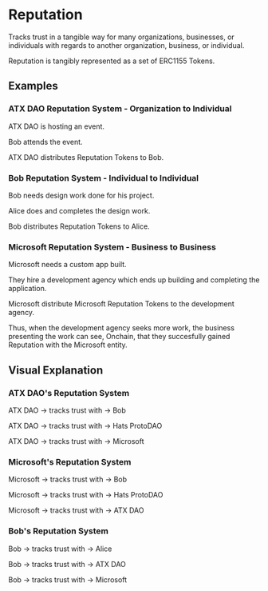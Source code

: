 # Reputation

Tracks trust in a tangible way for many organizations, businesses, or individuals with regards to another organization, business, or individual.

Reputation is tangibly represented as a set of ERC1155 Tokens.

## Examples

### ATX DAO Reputation System - Organization to Individual 
ATX DAO is hosting an event.

Bob attends the event.

ATX DAO distributes Reputation Tokens to Bob.

### Bob Reputation System - Individual to Individual
Bob needs design work done for his project.

Alice does and completes the design work.

Bob distributes Reputation Tokens to Alice.

### Microsoft Reputation System - Business to Business
Microsoft needs a custom app built.

They hire a development agency which ends up building and completing the application.

Microsoft distribute Microsoft Reputation Tokens to the development agency.

Thus, when the development agency seeks more work, the business presenting the work can see, Onchain, that they succesfully gained Reputation with the Microsoft entity.

## Visual Explanation

### ATX DAO's Reputation System
ATX DAO -> tracks trust with -> Bob

ATX DAO -> tracks trust with -> Hats ProtoDAO

ATX DAO -> tracks trust with -> Microsoft

### Microsoft's Reputation System
Microsoft -> tracks trust with -> Bob

Microsoft -> tracks trust with -> Hats ProtoDAO

Microsoft -> tracks trust with -> ATX DAO

### Bob's Reputation System
Bob -> tracks trust with -> Alice

Bob -> tracks trust with -> ATX DAO

Bob -> tracks trust with -> Microsoft




<!--One key advantage is that it helps you to gain a baseline level of trust
when meeting someone new.

have some socially accepted mechanism in place
to distribute Reputation to Bob. Thus, the tokens show up on public profiles like OpenSea where others can view online in an open and decentralized way. --!>


